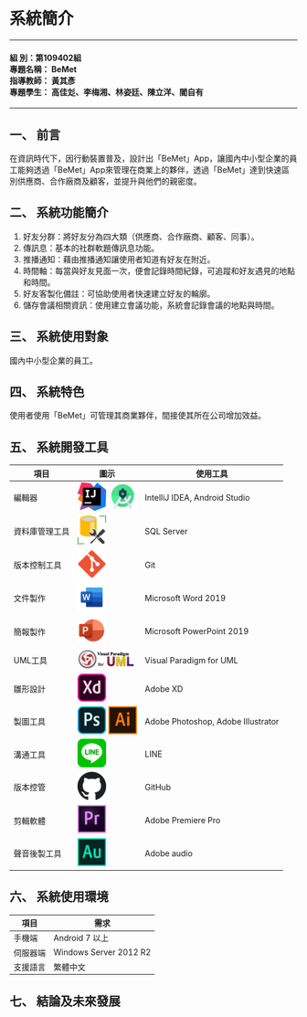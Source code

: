 # 系統簡介

------

 #### <b>組    別：第109402組<br>專題名稱： BeMet<br>指導教師： 黃其彥<br>專題學生： 高佳彣、李梅湘、林姿廷、陳立洋、閻自有
</b>

------
## 一、	前言
在資訊時代下，因行動裝置普及，設計出「BeMet」App，讓國內中小型企業的員工能夠透過「BeMet」App來管理在商業上的夥伴，透過「BeMet」達到快速區別供應商、合作廠商及顧客，並提升與他們的親密度。
## 二、	系統功能簡介
1.	好友分群：將好友分為四大類（供應商、合作廠商、顧客、同事）。
2.	傳訊息：基本的社群軟題傳訊息功能。
3.	推播通知：藉由推播通知讓使用者知道有好友在附近。
4.	時間軸：每當與好友見面一次，便會記錄時間紀錄，可追蹤和好友遇見的地點和時間。
5.	好友客製化備註：可協助使用者快速建立好友的輪廓。
6.	儲存會議相關資訊：使用建立會議功能，系統會記錄會議的地點與時間。
## 三、	系統使用對象
國內中小型企業的員工。
## 四、	系統特色
使用者使用「BeMet」可管理其商業夥伴，間接使其所在公司增加效益。
## 五、	系統開發工具
| 項目 | 圖示 | 使用工具 |
|------|------|---------|
|編輯器	| <img src="./icon/IntelliJ_IDEA.jpg  " width = "50" /> <img src="./icon/Android_Studio.jpg " width = "50" />|IntelliJ IDEA, Android Studio|
|資料庫管理工具| <img src="./icon/SQLSERVER.png " width = "50" />|	SQL Server|
|版本控制工具| <img src="./icon/Git.png " width = "50" />|	Git|
|文件製作| <img src="./icon/Microsoft_Word_2019.jpg " width = "50" />|	Microsoft Word 2019|
|簡報製作| <img src="./icon/Microsoft_PowerPoint_2019.jpg " width = "50" />|	Microsoft PowerPoint 2019|
|UML工具| <img src="./icon/UML.jpg " width = "100" />|	Visual Paradigm for UML |
|雛形設計| <img src="./icon/Adobe_XD.png " width = "50" />|	Adobe XD|
|製圖工具| <img src="./icon/Adobe_Photoshop.png " width = "50" /> <img src="./icon/Adobe_Illustrator.png " width = "50" />|	Adobe Photoshop, Adobe Illustrator|
|溝通工具| <img src="./icon/Line.png " width = "50" />|	LINE|
|版本控管| <img src="./icon/GitHub.png " width = "50" />|	GitHub|
|剪輯軟體|  <img src="./icon/Adobe_Premiere_Pro.jpg " width = "50" /> |	Adobe Premiere Pro|
|聲音後製工具| <img src="./icon/Adobe_audio.png " width = "50" />|	Adobe audio|

## 六、	系統使用環境
| 項目 | 需求 |
| ---- | ----|
| 手機端 | Android 7 以上 |
| 伺服器端 | Windows Server 2012 R2 |
| 支援語言 | 繁體中文 |

## 七、	結論及未來發展